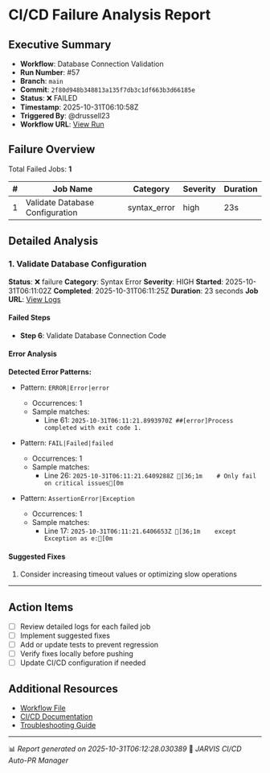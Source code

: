 # CI/CD Failure Analysis Report

## Executive Summary

- **Workflow**: Database Connection Validation
- **Run Number**: #57
- **Branch**: `main`
- **Commit**: `2f80d948b348813a135f7db3c1df663b3d66185e`
- **Status**: ❌ FAILED
- **Timestamp**: 2025-10-31T06:10:58Z
- **Triggered By**: @drussell23
- **Workflow URL**: [View Run](https://github.com/drussell23/JARVIS-AI/actions/runs/18964369605)

## Failure Overview

Total Failed Jobs: **1**

| # | Job Name | Category | Severity | Duration |
|---|----------|----------|----------|----------|
| 1 | Validate Database Configuration | syntax_error | high | 23s |

## Detailed Analysis

### 1. Validate Database Configuration

**Status**: ❌ failure
**Category**: Syntax Error
**Severity**: HIGH
**Started**: 2025-10-31T06:11:02Z
**Completed**: 2025-10-31T06:11:25Z
**Duration**: 23 seconds
**Job URL**: [View Logs](https://github.com/drussell23/JARVIS-AI/actions/runs/18964369605/job/54158028388)

#### Failed Steps

- **Step 6**: Validate Database Connection Code

#### Error Analysis

**Detected Error Patterns:**

- Pattern: `ERROR|Error|error`
  - Occurrences: 1
  - Sample matches:
    - Line 61: `2025-10-31T06:11:21.8993970Z ##[error]Process completed with exit code 1.`

- Pattern: `FAIL|Failed|failed`
  - Occurrences: 1
  - Sample matches:
    - Line 26: `2025-10-31T06:11:21.6409288Z [36;1m    # Only fail on critical issues[0m`

- Pattern: `AssertionError|Exception`
  - Occurrences: 1
  - Sample matches:
    - Line 17: `2025-10-31T06:11:21.6406653Z [36;1m    except Exception as e:[0m`

#### Suggested Fixes

1. Consider increasing timeout values or optimizing slow operations

---

## Action Items

- [ ] Review detailed logs for each failed job
- [ ] Implement suggested fixes
- [ ] Add or update tests to prevent regression
- [ ] Verify fixes locally before pushing
- [ ] Update CI/CD configuration if needed

## Additional Resources

- [Workflow File](.github/workflows/)
- [CI/CD Documentation](../../docs/ci-cd/)
- [Troubleshooting Guide](../../docs/troubleshooting/)

---

📊 *Report generated on 2025-10-31T06:12:28.030389*
🤖 *JARVIS CI/CD Auto-PR Manager*
